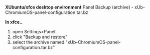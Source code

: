 **XUbuntu/xfce desktop environment** Panel Backup (archive) - xUb-ChromiumOS-panel-configuration.tar.bz

**In xfce..**

  1. open Settings>Panel
  2. click "Backup and restore"
  3. select the archive named "xUb-ChromiumOS-panel-configuration.tar.bz"
